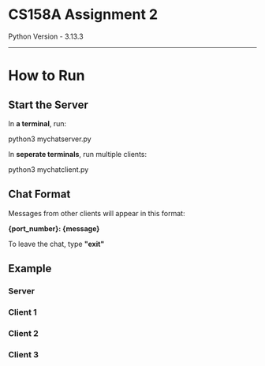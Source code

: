 # CS158A Assignment 2

Python Version - 3.13.3

---

# How to Run

## Start the Server

In **a terminal**, run:

python3 mychatserver.py

In **seperate terminals**, run multiple clients:

python3 mychatclient.py

## Chat Format

Messages from other clients will appear in this format:

**{port_number}: {message}**

To leave the chat, type **"exit"**

## Example

### Server

### Client 1

### Client 2

### Client 3
